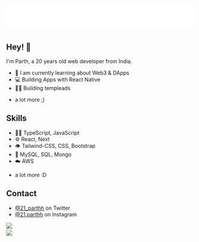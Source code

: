 <h1 align="center">
  <img src="https://github.com/21parthh/21parthh/blob/main/svg.svg" />
</h1>

## Hey! 👋
I'm Parth, a 20 years old web developer from India.

- 🦔 I am currently learning about Web3 & DApps
- 💻 Building Apps with React Native
- 👨‍💻 Building templeads

+ a lot more ;)

## Skills
- 👨‍💻 TypeScript, JavaScript
- ⚙️ React, Next
- 👁️ Tailwind-CSS, CSS, Bootstrap
- 💽 MySQL, SQL, Mongo
- ☁️ AWS
+ a lot more :D

## Contact
- [@21_parthh](https://twitter.com/21_parthh) on Twitter
- [@21.parthh](https://instagram.com/21.parthh) on Instagram

![](https://github-readme-stats.vercel.app/api?username=21parthh&theme=dark&hide_border=true&include_all_commits=false&count_private=false)<br/>
![](https://github-readme-streak-stats.herokuapp.com/?user=21parthh&theme=dark&hide_border=true)

